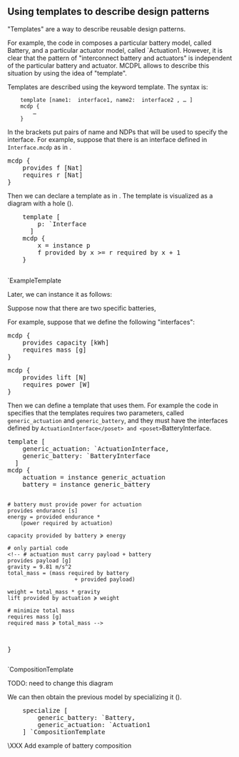 ## Using templates to describe design patterns

"Templates" are a way to describe reusable design patterns.

For example, the code in [](#code:composition) composes a particular battery
model, called <mcdp>Battery</mcdp>, and a particular actuator model, called
<mcdp>`Actuation1</mcdp>. However, it is clear that the pattern of "interconnect
battery and actuators" is independent of the particular battery and actuator.
MCDPL allows to describe this situation by using the idea of "template".

Templates are described using the keyword <k>template</k>.
The syntax is:

<pre><code>    <k>template</k> [<span>name1</span><k>:</k> <span> interface1</span>, <span>name2</span><k>:</k> <span> interface2 </span>, … ]
    <k>mcdp</k> <k>{</k>
        …
    <k>}</k>
</code></pre>

In the brackets put pairs of name and NDPs that will be used to specify the
interface. For example, suppose that there is an interface defined in
<code>Interface.mcdp</code> as in [](#code:Interface).

<pre class="mcdp" id='Interface' label='Interface.mcdp'
    figure-id="code:Interface">
mcdp {
    provides f [Nat]
    requires r [Nat]
}
</pre>

Then we can declare a template as in [](#code:ExampleTemplate). The template is
visualized as a diagram with a hole ([](#fig:ExampleTemplate)).

<col2>
    <pre class="mcdp_template" id='ExampleTemplate' label='ExampleTemplate.mcdp_template'
        figure-id="code:ExampleTemplate">
    template [
        p: `Interface
      ]
    mcdp {
        x = instance p
        f provided by x &gt;= r required by x + 1
    }
    </pre>
    <render class="template_children_summarized_TB" figure-id="fig:ExampleTemplate">
        `ExampleTemplate
    </render>
</col2>

Later, we can instance it as follows:
<!--
provided f &lt;= 10
required r &gt;= 15 -->

Suppose now that there are two specific batteries,


For example, suppose that we define the following "interfaces":

<col2>
<pre class='mcdp' id='BatteryInterface' label='BatteryInterface.mcdp'>
mcdp {
    provides capacity [kWh]
    requires mass [g]
}
</pre>
<pre class='mcdp' id='ActuationInterface' label='ActuationInterface.mcdp'>
mcdp {
    provides lift [N]
    requires power [W]
}
</pre>
</col2>

Then we can define a template that uses them. For example the code in
[](#code:CompositionTemplate) specifies that the templates requires two
parameters, called <code>generic_actuation</code> and
<code>generic_battery</code>, and they must have the interfaces defined by
<poset>`ActuationInterface</poset> and <poset>`BatteryInterface</poset>.

<col2>
<pre class="mcdp_template" id='CompositionTemplate'
    label='CompositionTemplate.mcdp'
    figure-id="code:CompositionTemplate">
template [
    generic_actuation: `ActuationInterface,
    generic_battery: `BatteryInterface
  ]
mcdp {
    actuation = instance generic_actuation
    battery = instance generic_battery

    # battery must provide power for actuation
    provides endurance [s]
    energy = provided endurance *
        (power required by actuation)

    capacity provided by battery ≽ energy

    # only partial code
    <!-- # actuation must carry payload + battery
    provides payload [g]
    gravity = 9.81 m/s^2
    total_mass = (mass required by battery
                         + provided payload)

    weight = total_mass * gravity
    lift provided by actuation ≽ weight

    # minimize total mass
    requires mass [g]
    required mass ≽ total_mass -->
}
</pre>


<!-- style='max-height: 30em'> -->
<render class="template_children_summarized_TB">
    `CompositionTemplate
</render>
</col2>

TODO: need to change this diagram

We can then obtain the previous model by specializing it ([](#code:specialize)).

<pre class='mcdp' figure-id="code:specialize">
    specialize [
        generic_battery: `Battery,
        generic_actuation: `Actuation1
    ] `CompositionTemplate
</pre>


\XXX Add example of battery composition
